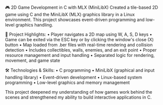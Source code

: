 🎮 2D Game Development in C with MLX (MiniLibX)
Created a tile-based 2D game using C and the MiniLibX (MLX) graphics library in a Linux environment. This project showcases event-driven programming and low-level graphics handling.

🧩 Project Highlights:
• Player navigates a 2D map using W, A, S, D keys
• Game can be exited via the ESC key or by clicking the window's close (X) button
• Map loaded from .ber files with real-time rendering and collision detection
• Includes collectibles, walls, enemies, and an exit point
• Proper resource management and input handling
• Separated logic for rendering, movement, and game state

🛠 Technologies & Skills:
• C programming
• MiniLibX (graphical and input handling library)
• Event-driven development
• Linux-based system programming
• Low-level graphics and memory management

This project deepened my understanding of how games work behind the scenes and strengthened my ability to build interactive applications in C.
